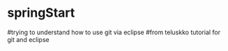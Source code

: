 # springStart
#trying to understand how to use git via eclipse
#from teluskko tutorial for git and eclipse
